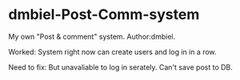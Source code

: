 # dmbiel-Post-Comm-system
My own "Post &amp; comment" system. Author:dmbiel.

Worked:
System right now can create users and log in in a row. 

Need to fix:
But unavaliable to log in serately. Can't save post to DB. 
